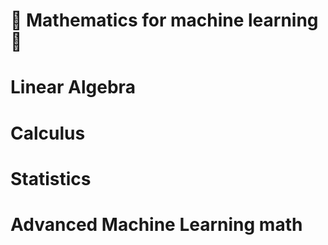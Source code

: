 # 📖 Mathematics for machine learning 🧮

# Linear Algebra

# Calculus

# Statistics

# Advanced Machine Learning math

